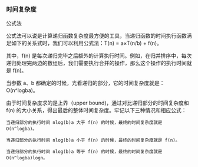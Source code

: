 ### 时间复杂度
公式法

公式法可以说是计算递归函数复杂度最方便的工具，当递归函数的时间执行函数满足如下的关系式时，我们可以利用公式法：T(n) = a×T(n/b) + f(n)。


其中，f(n) 是每次递归完毕之后额外的计算执行时间。例如，在归并排序中，每次递归处理完两边的数组后，我们需要执行合并的操作，那么这个操作的执行时间就是 f(n)。



当参数 a、b 都确定的时候，光看递归的部分，它的时间复杂度就是：O(n^logba)。



由于时间复杂度求的是上界（upper bound)，通过对比递归部分的时间复杂度和 f(n) 的大小关系，得出最后的整体时间复杂度。牢记以下三种情况和相应公式：



    当递归部分的执行时间 nlog(b)a 大于 f(n) 的时候，最终的时间复杂度就是 O(n^logba)。

    当递归部分的执行时间 nlog(b)a 小于 f(n) 的时候，最终的时间复杂度就是 f(n)。

    当递归部分的执行时间 nlog(b)a 等于 f(n) 的时候，最终的时间复杂度就是 O(n^logba)logn。